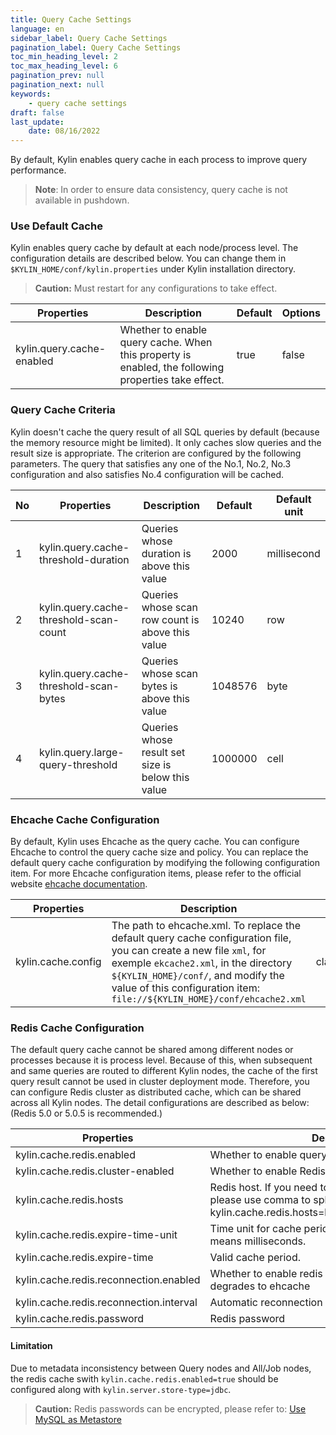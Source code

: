 ```yaml
---
title: Query Cache Settings
language: en
sidebar_label: Query Cache Settings
pagination_label: Query Cache Settings
toc_min_heading_level: 2
toc_max_heading_level: 6
pagination_prev: null
pagination_next: null
keywords:
    - query cache settings
draft: false
last_update:
    date: 08/16/2022
---
```


By default, Kylin enables query cache in each process to improve query performance.

> **Note**: In order to ensure data consistency, query cache is not available in pushdown.


### Use Default Cache

Kylin enables query cache by default at each node/process level. The configuration details are described  below. You can change them in `$KYLIN_HOME/conf/kylin.properties` under Kylin installation directory.

> **Caution:** Must restart for any configurations to take effect. 

| Properties                | Description                                                  | Default | Options |
| ------------------------- | ------------------------------------------------------------ | ------- | ------- |
| kylin.query.cache-enabled | Whether to enable query cache. When this property is enabled, the following properties take effect. | true    | false   |


### Query Cache Criteria
Kylin doesn't cache the query result of all SQL queries by default (because the memory resource might be limited). It only caches slow queries and the result size is appropriate. The criterion are configured by the following parameters. 
The query that satisfies any one of the No.1, No.2, No.3 configuration and also satisfies No.4 configuration will be cached.

|No |  Properties                         | Description                                                  | Default        | Default unit |
| ----| ---------------------------------- | ------------------------------------------------------------ | -------------- | ------- |
| 1|kylin.query.cache-threshold-duration          | Queries whose duration is above this value | 2000           | millisecond |
| 2|kylin.query.cache-threshold-scan-count          | Queries whose scan row count is above this value | 10240           | row |
| 3|kylin.query.cache-threshold-scan-bytes          | Queries whose scan bytes is above this value | 1048576           | byte |
| 4|kylin.query.large-query-threshold          | Queries whose result set size is below this value  | 1000000           | cell |

### Ehcache Cache Configuration

By default, Kylin uses Ehcache as the query cache. You can configure Ehcache to control the query cache size and policy. You can replace the default query cache configuration by modifying the following configuration item. For more Ehcache configuration items, please refer to the official website [ehcache documentation](https://www.ehcache.org/generated/2.9.0/html/ehc-all/#page/Ehcache_Documentation_Set%2Fehcache_all.1.017.html%23).

| Properties | Description | Default |
| ----- | ---- | ----- |
| kylin.cache.config | The path to ehcache.xml. To replace the default query cache configuration file, you can create a new file `xml`, for exemple `ekcache2.xml`, in the directory  `${KYLIN_HOME}/conf/`, and modify the value of this configuration item: `file://${KYLIN_HOME}/conf/ehcache2.xml` | classpath:ehcache.xml |


### Redis Cache Configuration

The default query cache cannot be shared among different nodes or processes because it is process level. Because of this,  when subsequent and same queries are routed to different Kylin nodes, the cache of the first query result cannot be used in cluster deployment mode. Therefore, you can configure Redis cluster as distributed cache, which can be shared across all Kylin nodes. The detail configurations are described as below:
(Redis 5.0 or 5.0.5 is recommended.)

| Properties                         | Description                                                  | Default        | Options |
| ---------------------------------- | ------------------------------------------------------------ | -------------- | ------- |
| kylin.cache.redis.enabled          | Whether to enable query cache by using Redis cluster.         | false          | true    |
| kylin.cache.redis.cluster-enabled  | Whether to enable Redis cluster mode.                         | false          | true    |
| kylin.cache.redis.hosts             | Redis host. If you need to connect to a Redis cluster, please use comma to split the hosts, such as, kylin.cache.redis.hosts=localhost:6379,localhost:6380 | localhost:6379 |         |
| kylin.cache.redis.expire-time-unit | Time unit for cache period. EX means seconds and PX means milliseconds. | EX             | PX      |
| kylin.cache.redis.expire-time      | Valid cache period.                                           | 86400          |         |
| kylin.cache.redis.reconnection.enabled | Whether to enable redis reconnection when cache degrades to ehcache | true | false |
| kylin.cache.redis.reconnection.interval | Automatic reconnection interval, in minutes | 60 | |
| kylin.cache.redis.password | Redis password | | |

#### Limitation
Due to metadata inconsistency between Query nodes and All/Job nodes, the redis cache swith `kylin.cache.redis.enabled=true` should be configured along with `kylin.server.store-type=jdbc`.

> **Caution:** Redis passwords can be encrypted, please refer to: [Use MySQL as Metastore](../deployment/on-premises/rdbms_metastore/mysql/mysql_metastore.md)
